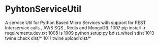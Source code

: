# PyhtonServiceUtil
A service Util for Python Based Micro Services  with support for REST Interservice calls , AWS SQS , Redis and MongoDB.
 1007  pip install -r  requirements.dev.txt
 1008  ls
 1009  python setup.py bdist_wheel sdist
 1010  twine check dist/*
 1011  twine upload dist/*